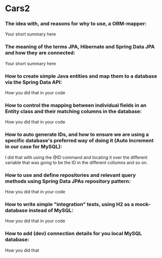 # Cars2
### The idea with, and reasons for why to use, a ORM-mapper:

Your short summary here

### The meaning of the terms JPA, Hibernate and Spring Data JPA and how they are connected:

Your short summary here

### How to create simple Java entities and map them to a database via the Spring Data API:

How you did that in your code

### How to control the mapping between individual fields in an Entity class and their matching columns in the database:

How you did that in your code

### How to auto generate IDs, and how to ensure we are using a specific database's preferred way of doing it (Auto Increment in our case for  MySQL):
   
I did that with using the @ID command and locating it over the different variable that was going to be the ID in the different collumns and so on.

### How to use and define repositories and relevant query methods using Spring Data JPAs repository pattern:
   
How you did that in your code

### How to write simple "integration" tests, using H2 as a mock-database instead of MySQL:

How you did that in your code

### How to add (dev) connection details for you local MySQL database:

How you did that
